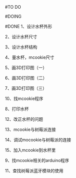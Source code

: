 #TO DO


#DOING


#DONE
1、设计水杯外形

2、设计水杯尺寸

3、设计水杯结构

4、量水杯，mcookie尺寸

5、画3D打印图（一）

6、画3D打印图（二）

7、画3D打印图（三）

10、找mcookie程序

8、打印水杯

12、改正水杯的问题

13、mcookie与树莓派连接

14、调试mocookie与树莓派的连接

15、加入mcookie到水杯里

9、找mcookie相关的arduino程序

11、查找树莓派蓝牙模块的使用



